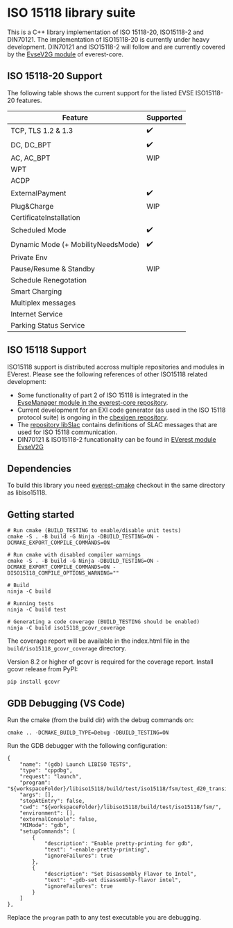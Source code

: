 ISO 15118 library suite
=======================

This is a C++ library implementation of ISO 15118-20, ISO15118-2 and DIN70121. The implementation of ISO15118-20 is currently under heavy development. DIN70121 and ISO15118-2 will follow and are currently covered by the [EvseV2G module](https://github.com/EVerest/everest-core/tree/main/modules/EvseV2G) of everest-core.

ISO 15118-20 Support
--------------------

The following table shows the current support for the listed EVSE ISO15118-20 features.

| Feature                            | Supported          |
|------------------------------------|--------------------|
| TCP, TLS 1.2 & 1.3                 | :heavy_check_mark: |
| DC, DC_BPT                         | :heavy_check_mark: |
| AC, AC_BPT                         | WIP                |
| WPT                                |                    |
| ACDP                               |                    |
| ExternalPayment                    | :heavy_check_mark: |
| Plug&Charge                        | WIP                |
| CertificateInstallation            |                    |
| Scheduled Mode                     | :heavy_check_mark: |
| Dynamic Mode (+ MobilityNeedsMode) | :heavy_check_mark: |
| Private Env                        |                    |
| Pause/Resume & Standby             | WIP                |
| Schedule Renegotation              |                    |
| Smart Charging                     |                    |
| Multiplex messages                 |                    |
| Internet Service                   |                    |
| Parking Status Service             |                    |

ISO 15118 Support
-----------------

ISO15118 support is distributed accross multiple repositories and modules in EVerest. Please see the following references of other ISO15118 related development:

- Some functionality of part 2 of ISO 15118 is integrated in the
  [EvseManager module in the everest-core repository](https://github.com/EVerest/everest-core/tree/main/modules/EvseManager).
- Current development for an EXI code generator (as used in the
  ISO 15118 protocol suite) is ongoing in the
  [cbexigen repository](https://github.com/EVerest/cbexigen).
- The [repository libSlac](https://github.com/EVerest/libslac) contains
  definitions of SLAC messages that are used for ISO 15118 communication.
- DIN70121 & ISO15118-2 funcationality can be found in
  [EVerest module EvseV2G](https://github.com/EVerest/everest-core/tree/main/modules/EvseV2G)

Dependencies
------------

To build this library you need [everest-cmake](https://github.com/EVerest/everest-cmake) checkout in the same directory as libiso15118.

Getting started
---------------

```
# Run cmake (BUILD_TESTING to enable/disable unit tests)
cmake -S . -B build -G Ninja -DBUILD_TESTING=ON -DCMAKE_EXPORT_COMPILE_COMMANDS=ON

# Run cmake with disabled compiler warnings
cmake -S . -B build -G Ninja -DBUILD_TESTING=ON -DCMAKE_EXPORT_COMPILE_COMMANDS=ON -DISO15118_COMPILE_OPTIONS_WARNING=""

# Build
ninja -C build

# Running tests
ninja -C build test

# Generating a code coverage (BUILD_TESTING should be enabled)
ninja -C build iso15118_gcovr_coverage
```

The coverage report will be available in the index.html file in the `build/iso15118_gcovr_coverage` directory.

Version 8.2 or higher of gcovr is required for the coverage report. Install gcovr release from PyPI:
```
pip install gcovr
```

GDB Debugging (VS Code)
-----------------------

Run the cmake (from the build dir) with the debug commands on:
```
cmake .. -DCMAKE_BUILD_TYPE=Debug -DBUILD_TESTING=ON
```

Run the GDB debugger with the following configuration:
```
{
    "name": "(gdb) Launch LIBISO TESTS",
    "type": "cppdbg",
    "request": "launch",
    "program": "${workspaceFolder}/libiso15118/build/test/iso15118/fsm/test_d20_transitions",
    "args": [],
    "stopAtEntry": false,
    "cwd": "${workspaceFolder}/libiso15118/build/test/iso15118/fsm/",
    "environment": [],
    "externalConsole": false,
    "MIMode": "gdb",
    "setupCommands": [
        {
            "description": "Enable pretty-printing for gdb",
            "text": "-enable-pretty-printing",
            "ignoreFailures": true
        },
        {
            "description": "Set Disassembly Flavor to Intel",
            "text": "-gdb-set disassembly-flavor intel",
            "ignoreFailures": true
        }
    ]
},
```

Replace the `program` path to any test executable you are debugging.

